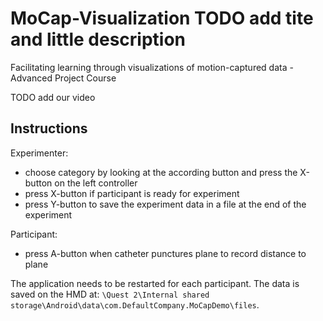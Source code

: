 # MoCap-Visualization TODO add tite and little description
Facilitating learning through visualizations of motion-captured data - Advanced Project Course


TODO add our video


## Instructions
Experimenter:
- choose category by looking at the according button and press the X-button on the left controller
- press X-button if participant is ready for experiment
- press Y-button to save the experiment data in a file at the end of the experiment

Participant:
- press A-button when catheter punctures plane to record distance to plane

The application needs to be restarted for each participant. 
The data is saved on the HMD at: `\Quest 2\Internal shared storage\Android\data\com.DefaultCompany.MoCapDemo\files`.

